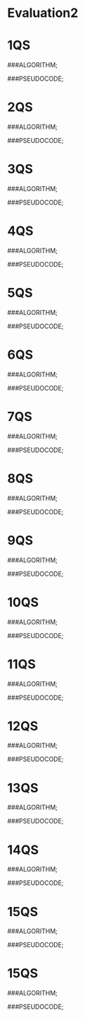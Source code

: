 # Evaluation2

# 1QS

###ALGORITHM;

###PSEUDOCODE;

# 2QS

###ALGORITHM;

###PSEUDOCODE;


# 3QS

###ALGORITHM;

###PSEUDOCODE;

# 4QS

###ALGORITHM;

###PSEUDOCODE;

# 5QS

###ALGORITHM;

###PSEUDOCODE;

# 6QS

###ALGORITHM;

###PSEUDOCODE;

# 7QS

###ALGORITHM;

###PSEUDOCODE;

# 8QS

###ALGORITHM;

###PSEUDOCODE;

# 9QS

###ALGORITHM;

###PSEUDOCODE;

# 10QS

###ALGORITHM;

###PSEUDOCODE;

# 11QS

###ALGORITHM;

###PSEUDOCODE;

# 12QS

###ALGORITHM;

###PSEUDOCODE;

# 13QS

###ALGORITHM;

###PSEUDOCODE;

# 14QS

###ALGORITHM;

###PSEUDOCODE;

# 15QS

###ALGORITHM;

###PSEUDOCODE;

# 15QS

###ALGORITHM;

###PSEUDOCODE;
